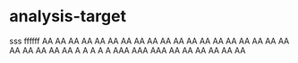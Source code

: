 # analysis-target


sss
ffffff
AA
AA
AA
AA
AA
AA
AA
AA
AA
AA
AA
AA
AA
AA
AA
AA
AA
AA
AA
AA
AA
AA
AA
AA
A
A
A
A
A
AAA
AAA
AAA
AA
AA
AA
AA
AA
AA
